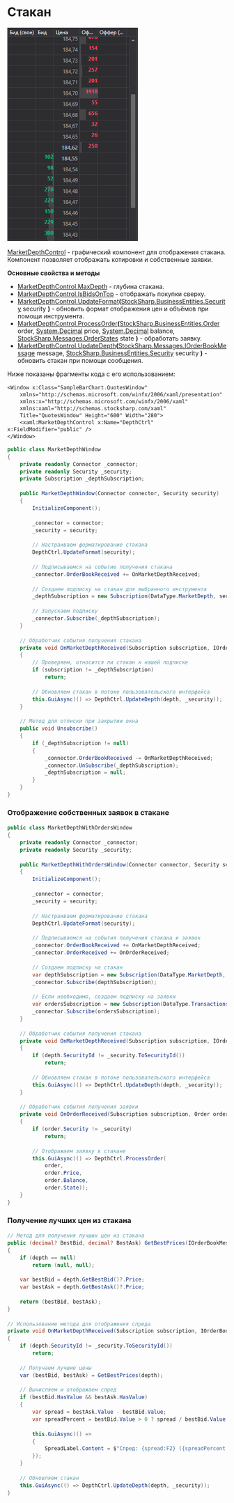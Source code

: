 # Стакан

![GUI MarketDepthControl](../../../../images/gui_marketdepthcontrol.png)

[MarketDepthControl](xref:StockSharp.Xaml.MarketDepthControl) - графический компонент для отображения стакана. Компонент позволяет отображать котировки и собственные заявки. 

**Основные свойства и методы**

- [MarketDepthControl.MaxDepth](xref:StockSharp.Xaml.MarketDepthControl.MaxDepth) - глубина стакана.
- [MarketDepthControl.IsBidsOnTop](xref:StockSharp.Xaml.MarketDepthControl.IsBidsOnTop) - отображать покупки сверху.
- [MarketDepthControl.UpdateFormat](xref:StockSharp.Xaml.MarketDepthControl.UpdateFormat(StockSharp.BusinessEntities.Security))**(**[StockSharp.BusinessEntities.Security](xref:StockSharp.BusinessEntities.Security) security **)** - обновить формат отображения цен и объёмов при помощи инструмента.
- [MarketDepthControl.ProcessOrder](xref:StockSharp.Xaml.MarketDepthControl.ProcessOrder(StockSharp.BusinessEntities.Order,System.Decimal,System.Decimal,StockSharp.Messages.OrderStates))**(**[StockSharp.BusinessEntities.Order](xref:StockSharp.BusinessEntities.Order) order, [System.Decimal](xref:System.Decimal) price, [System.Decimal](xref:System.Decimal) balance, [StockSharp.Messages.OrderStates](xref:StockSharp.Messages.OrderStates) state **)** - обработать заявку.
- [MarketDepthControl.UpdateDepth](xref:StockSharp.Xaml.MarketDepthControl.UpdateDepth(StockSharp.Messages.IOrderBookMessage,StockSharp.BusinessEntities.Security))**(**[StockSharp.Messages.IOrderBookMessage](xref:StockSharp.Messages.IOrderBookMessage) message, [StockSharp.BusinessEntities.Security](xref:StockSharp.BusinessEntities.Security) security **)** - обновить стакан при помощи сообщения.

Ниже показаны фрагменты кода с его использованием:

```xaml
<Window x:Class="SampleBarChart.QuotesWindow"
    xmlns="http://schemas.microsoft.com/winfx/2006/xaml/presentation"
    xmlns:x="http://schemas.microsoft.com/winfx/2006/xaml"
    xmlns:xaml="http://schemas.stocksharp.com/xaml"
    Title="QuotesWindow" Height="600" Width="280">
    <xaml:MarketDepthControl x:Name="DepthCtrl" x:FieldModifier="public" />
</Window>
```

```cs
public class MarketDepthWindow
{
    private readonly Connector _connector;
    private readonly Security _security;
    private Subscription _depthSubscription;
    
    public MarketDepthWindow(Connector connector, Security security)
    {
        InitializeComponent();
        
        _connector = connector;
        _security = security;
        
        // Настраиваем форматирование стакана
        DepthCtrl.UpdateFormat(security);
        
        // Подписываемся на событие получения стакана
        _connector.OrderBookReceived += OnMarketDepthReceived;
        
        // Создаем подписку на стакан для выбранного инструмента
        _depthSubscription = new Subscription(DataType.MarketDepth, security);
        
        // Запускаем подписку
        _connector.Subscribe(_depthSubscription);
    }
    
    // Обработчик события получения стакана
    private void OnMarketDepthReceived(Subscription subscription, IOrderBookMessage depth)
    {
        // Проверяем, относится ли стакан к нашей подписке
        if (subscription != _depthSubscription)
            return;
            
        // Обновляем стакан в потоке пользовательского интерфейса
        this.GuiAsync(() => DepthCtrl.UpdateDepth(depth, _security));
    }
    
    // Метод для отписки при закрытии окна
    public void Unsubscribe()
    {
        if (_depthSubscription != null)
        {
            _connector.OrderBookReceived -= OnMarketDepthReceived;
            _connector.UnSubscribe(_depthSubscription);
            _depthSubscription = null;
        }
    }
}
```

### Отображение собственных заявок в стакане

```cs
public class MarketDepthWithOrdersWindow
{
    private readonly Connector _connector;
    private readonly Security _security;
    
    public MarketDepthWithOrdersWindow(Connector connector, Security security)
    {
        InitializeComponent();
        
        _connector = connector;
        _security = security;
        
        // Настраиваем форматирование стакана
        DepthCtrl.UpdateFormat(security);
        
        // Подписываемся на события получения стакана и заявок
        _connector.OrderBookReceived += OnMarketDepthReceived;
        _connector.OrderReceived += OnOrderReceived;
        
        // Создаем подписку на стакан
        var depthSubscription = new Subscription(DataType.MarketDepth, security);
        _connector.Subscribe(depthSubscription);
        
        // Если необходимо, создаем подписку на заявки
        var ordersSubscription = new Subscription(DataType.Transactions, null);
        _connector.Subscribe(ordersSubscription);
    }
    
    // Обработчик события получения стакана
    private void OnMarketDepthReceived(Subscription subscription, IOrderBookMessage depth)
    {
        if (depth.SecurityId != _security.ToSecurityId())
            return;
            
        // Обновляем стакан в потоке пользовательского интерфейса
        this.GuiAsync(() => DepthCtrl.UpdateDepth(depth, _security));
    }
    
    // Обработчик события получения заявки
    private void OnOrderReceived(Subscription subscription, Order order)
    {
        if (order.Security != _security)
            return;
            
        // Отображаем заявку в стакане
        this.GuiAsync(() => DepthCtrl.ProcessOrder(
            order, 
            order.Price, 
            order.Balance, 
            order.State));
    }
}
```

### Получение лучших цен из стакана

```cs
// Метод для получения лучших цен из стакана
public (decimal? BestBid, decimal? BestAsk) GetBestPrices(IOrderBookMessage depth)
{
    if (depth == null)
        return (null, null);
        
    var bestBid = depth.GetBestBid()?.Price;
    var bestAsk = depth.GetBestAsk()?.Price;
    
    return (bestBid, bestAsk);
}

// Использование метода для отображения спреда
private void OnMarketDepthReceived(Subscription subscription, IOrderBookMessage depth)
{
    if (depth.SecurityId != _security.ToSecurityId())
        return;
        
    // Получаем лучшие цены
    var (bestBid, bestAsk) = GetBestPrices(depth);
    
    // Вычисляем и отображаем спред
    if (bestBid.HasValue && bestAsk.HasValue)
    {
        var spread = bestAsk.Value - bestBid.Value;
        var spreadPercent = bestBid.Value > 0 ? spread / bestBid.Value * 100 : 0;
        
        this.GuiAsync(() => 
        {
            SpreadLabel.Content = $"Спред: {spread:F2} ({spreadPercent:F2}%)";
        });
    }
    
    // Обновляем стакан
    this.GuiAsync(() => DepthCtrl.UpdateDepth(depth, _security));
}
```